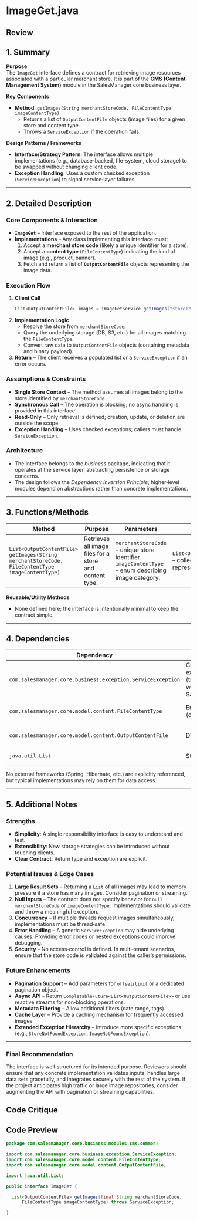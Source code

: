 # ImageGet.java

## Review

## 1. Summary  

**Purpose**  
The `ImageGet` interface defines a contract for retrieving image resources associated with a particular merchant store. It is part of the **CMS (Content Management System)** module in the SalesManager core business layer.

**Key Components**  
- **Method**: `getImages(String merchantStoreCode, FileContentType imageContentType)`  
  - Returns a list of `OutputContentFile` objects (image files) for a given store and content type.  
  - Throws a `ServiceException` if the operation fails.

**Design Patterns / Frameworks**  
- **Interface/Strategy Pattern**: The interface allows multiple implementations (e.g., database-backed, file-system, cloud storage) to be swapped without changing client code.  
- **Exception Handling**: Uses a custom checked exception (`ServiceException`) to signal service‑layer failures.

---

## 2. Detailed Description  

### Core Components & Interaction  
- **`ImageGet`** – Interface exposed to the rest of the application.  
- **Implementations** – Any class implementing this interface must:
  1. Accept a **merchant store code** (likely a unique identifier for a store).  
  2. Accept a **content type** (`FileContentType`) indicating the kind of image (e.g., product, banner).  
  3. Fetch and return a list of **`OutputContentFile`** objects representing the image data.

### Execution Flow  
1. **Client Call**  
   ```java
   List<OutputContentFile> images = imageGetService.getImages("store123", FileContentType.BANNER);
   ```
2. **Implementation Logic**  
   - Resolve the store from `merchantStoreCode`.  
   - Query the underlying storage (DB, S3, etc.) for all images matching the `FileContentType`.  
   - Convert raw data to `OutputContentFile` objects (containing metadata and binary payload).  
3. **Return** – The client receives a populated list or a `ServiceException` if an error occurs.

### Assumptions & Constraints  
- **Single Store Context** – The method assumes all images belong to the store identified by `merchantStoreCode`.  
- **Synchronous Call** – The operation is blocking; no async handling is provided in this interface.  
- **Read‑Only** – Only retrieval is defined; creation, update, or deletion are outside the scope.  
- **Exception Handling** – Uses checked exceptions; callers must handle `ServiceException`.

### Architecture  
- The interface belongs to the *business* package, indicating that it operates at the service layer, abstracting persistence or storage concerns.  
- The design follows the *Dependency Inversion Principle*; higher‑level modules depend on abstractions rather than concrete implementations.

---

## 3. Functions/Methods  

| Method | Purpose | Parameters | Return | Throws | Side‑Effects |
|--------|---------|------------|--------|--------|--------------|
| `List<OutputContentFile> getImages(String merchantStoreCode, FileContentType imageContentType)` | Retrieves all image files for a store and content type. | `merchantStoreCode` – unique store identifier. <br> `imageContentType` – enum describing image category. | `List<OutputContentFile>` – collection of image representations. | `ServiceException` – if lookup fails or data is inconsistent. | No direct side‑effects; may trigger database or cache reads internally. |

**Reusable/Utility Methods**  
- None defined here; the interface is intentionally minimal to keep the contract simple.

---

## 4. Dependencies  

| Dependency | Type | Notes |
|------------|------|-------|
| `com.salesmanager.core.business.exception.ServiceException` | Custom exception (third‑party within SalesManager) | Signals service‑layer errors. |
| `com.salesmanager.core.model.content.FileContentType` | Enum (custom) | Defines image categories. |
| `com.salesmanager.core.model.content.OutputContentFile` | DTO (custom) | Encapsulates file data and metadata. |
| `java.util.List` | Standard Java | Holds the result set. |

No external frameworks (Spring, Hibernate, etc.) are explicitly referenced, but typical implementations may rely on them for data access.

---

## 5. Additional Notes  

### Strengths  
- **Simplicity**: A single responsibility interface is easy to understand and test.  
- **Extensibility**: New storage strategies can be introduced without touching clients.  
- **Clear Contract**: Return type and exception are explicit.

### Potential Issues & Edge Cases  
1. **Large Result Sets** – Returning a `List` of all images may lead to memory pressure if a store has many images. Consider pagination or streaming.  
2. **Null Inputs** – The contract does not specify behavior for `null` `merchantStoreCode` or `imageContentType`. Implementations should validate and throw a meaningful exception.  
3. **Concurrency** – If multiple threads request images simultaneously, implementations must be thread‑safe.  
4. **Error Handling** – A generic `ServiceException` may hide underlying causes. Providing error codes or nested exceptions could improve debugging.  
5. **Security** – No access‑control is defined. In multi‑tenant scenarios, ensure that the store code is validated against the caller’s permissions.

### Future Enhancements  
- **Pagination Support** – Add parameters for `offset`/`limit` or a dedicated pagination object.  
- **Async API** – Return `CompletableFuture<List<OutputContentFile>>` or use reactive streams for non‑blocking operations.  
- **Metadata Filtering** – Allow additional filters (date range, tags).  
- **Cache Layer** – Provide a caching mechanism for frequently accessed images.  
- **Extended Exception Hierarchy** – Introduce more specific exceptions (e.g., `StoreNotFoundException`, `ImageNotFoundException`).

---

### Final Recommendation  
The interface is well‑structured for its intended purpose. Reviewers should ensure that any concrete implementation validates inputs, handles large data sets gracefully, and integrates securely with the rest of the system. If the project anticipates high traffic or large image repositories, consider augmenting the API with pagination or streaming capabilities.

## Code Critique



## Code Preview

```java
package com.salesmanager.core.business.modules.cms.common;

import com.salesmanager.core.business.exception.ServiceException;
import com.salesmanager.core.model.content.FileContentType;
import com.salesmanager.core.model.content.OutputContentFile;

import java.util.List;

public interface ImageGet {

  List<OutputContentFile> getImages(final String merchantStoreCode,
      FileContentType imageContentType) throws ServiceException;

}



```
